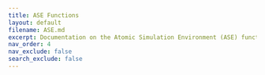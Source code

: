 ```yaml
---
title: ASE Functions
layout: default
filename: ASE.md
excerpt: Documentation on the Atomic Simulation Environment (ASE) functions of this project.
nav_order: 4
nav_exclude: false
search_exclude: false
---
```

